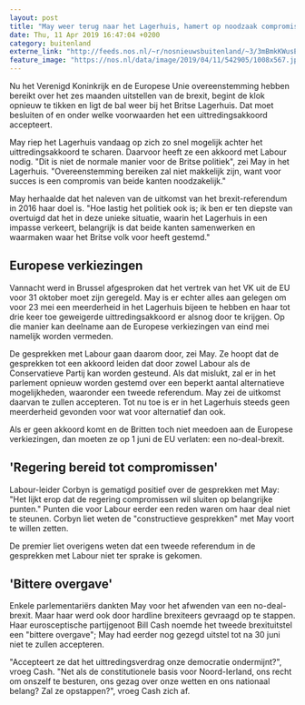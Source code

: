 ```yaml
---
layout: post
title: "May weer terug naar het Lagerhuis, hamert op noodzaak compromis"
date: Thu, 11 Apr 2019 16:47:04 +0200
category: buitenland
externe_link: "http://feeds.nos.nl/~r/nosnieuwsbuitenland/~3/3mBmkKWusEQ/2279992"
feature_image: "https://nos.nl/data/image/2019/04/11/542905/1008x567.jpg"
---
```


<p>Nu het Verenigd Koninkrijk en de Europese Unie overeenstemming hebben bereikt over het zes maanden uitstellen van de brexit, begint de klok opnieuw te tikken en ligt de bal weer bij het Britse Lagerhuis. Dat moet besluiten of en onder welke voorwaarden het een uittredingsakkoord accepteert.</p>
<p>May riep het Lagerhuis vandaag op zich zo snel mogelijk achter het uittredingsakkoord te scharen. Daarvoor heeft ze een akkoord met Labour nodig. "Dit is niet de normale manier voor de Britse politiek", zei May in het Lagerhuis. "Overeenstemming bereiken zal niet makkelijk zijn, want voor succes is een compromis van beide kanten noodzakelijk."</p>
<p>May herhaalde dat het naleven van de uitkomst van het brexit-referendum in 2016 haar doel is. "Hoe lastig het politiek ook is; ik ben er ten diepste van overtuigd dat het in deze unieke situatie, waarin het Lagerhuis in een impasse verkeert, belangrijk is dat beide kanten samenwerken en waarmaken waar het Britse volk voor heeft gestemd."</p>
<h2>Europese verkiezingen</h2>
<p>Vannacht werd in Brussel afgesproken dat het vertrek van het VK uit de EU voor 31 oktober moet zijn geregeld. May is er echter alles aan gelegen om voor 23 mei een meerderheid in het Lagerhuis bijeen te hebben en haar tot drie keer toe geweigerde uittredingsakkoord er alsnog door te krijgen. Op die manier kan deelname aan de Europese verkiezingen van eind mei namelijk worden vermeden.</p>
<p>De gesprekken met Labour gaan daarom door, zei May. Ze hoopt dat de gesprekken tot een akkoord leiden dat door zowel Labour als de Conservatieve Partij kan worden gesteund. Als dat mislukt, zal er in het parlement opnieuw worden gestemd over een beperkt aantal alternatieve mogelijkheden, waaronder een tweede referendum. May zei de uitkomst daarvan te zullen accepteren. Tot nu toe is er in het Lagerhuis steeds geen meerderheid gevonden voor wat voor alternatief dan ook. </p>
<p>Als er geen akkoord komt en de Britten toch niet meedoen aan de Europese verkiezingen, dan moeten ze op 1 juni de EU verlaten: een no-deal-brexit.</p>
<h2>'Regering bereid tot compromissen'</h2>
<p>Labour-leider Corbyn is gematigd positief over de gesprekken met May: "Het lijkt erop dat de regering compromissen wil sluiten op belangrijke punten." Punten die voor Labour eerder een reden waren om haar deal niet te steunen. Corbyn liet weten de "constructieve gesprekken" met May voort te willen zetten.</p>
<p>De premier liet overigens weten dat een tweede referendum in de gesprekken met Labour niet ter sprake is gekomen.</p>
<h2>'Bittere overgave'</h2>
<p>Enkele parlementariërs dankten May voor het afwenden van een no-deal-brexit. Maar haar werd ook door hardline brexiteers gevraagd op te stappen. Haar eurosceptische partijgenoot Bill Cash noemde het tweede brexituitstel een "bittere overgave"; May had eerder nog gezegd uitstel tot na 30 juni niet te zullen accepteren.</p>
<p>"Accepteert ze dat het uittredingsverdrag onze democratie ondermijnt?", vroeg Cash. "Net als de constitutionele basis voor Noord-Ierland, ons recht om onszelf te besturen, ons gezag over onze wetten en ons nationaal belang? Zal ze opstappen?", vroeg Cash zich af.</p><img src="http://feeds.feedburner.com/~r/nosnieuwsbuitenland/~4/3mBmkKWusEQ" height="1" width="1" alt=""/>
